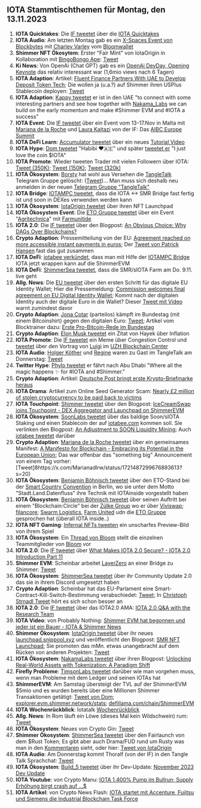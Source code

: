 ## IOTA Stammtischthemen für Montag, den 13.11.2023

1. **IOTA Quicktakes**: Die [IF tweetet](https://x.com/iota/status/1721467589249962452?s=20) über die [IOTA Quicktakes](https://twitter.com/i/status/1721467589249962452)
2. **IOTA Audio**: Am letzten Montag gab es ein [X-Spaces Event von Blockbytes](https://x.com/blockbytescom/status/1721543113926156762?s=20) mit [Charley Varley](https://twitter.com/c_varley) vom [Bloomwallet](https://twitter.com/bloomwalletio)
3. **Shimmer NFT Ökosytem**: Erster "Fair Mint" von IotaOrigin in Kollaboration mit [BingoBongo Ape](https://twitter.com/bingobongo_ape): [Tweet](https://x.com/origin_iota/status/1721826612398772272?s=20)
4. **Ki News**: Von OpenAi (Chat GPT) gab es ein [OpenAi DevDay, Opening Keynote](youtube.com/watch?v=U9mJuUkhUzk) das relativ interessant war (1,6mio views nach 6 Tagen)
5. **IOTA Adaption**: Artikel: [Fluent Finance Partners With UAE to Develop Deposit Token Tech](https://news.bitcoin.com/fluent-finance-partners-with-uae-to-develop-deposit-token-tech/?utm_source=news&utm_medium=social_shares&utm_campaign=news_article_social_shares); Die wollen ja (u.a.?) auf Shimmer ihren USPlus Stablecoin deployen: [Tweet](https://x.com/FluentDAO/status/1713966458433130794?s=20)
6. **IOTA Adaption**: [Kappy tweetet](https://x.com/Rob_Daykin/status/1721833345091264746?s=20) er ist in den UAE "to connect with some interesting partners and see how together with [Nakama_Labs](https://twitter.com/Nakama_Labs) we can build on the early momentum and make #Shimmer EVM and #IOTA a success"
7. **IOTA Event**: Die [IF tweetet](https://x.com/iota/status/1721844950784991358?s=20) über ein Event vom 13-17.Nov in Malta mit [Mariana de la Roche](https://twitter.com/Marianadlrw) und [Laura Kajtazi](https://twitter.com/LauraKajtazi1) von der IF: Das [AIBC Europe Summit](https://sigmamalta.events/aibc-europe-2023)
8. **IOTA DeFi Learn**: [Accumulator tweetet](https://x.com/ACCU_DeFi/status/1721859087673995766?s=20) über ein neues [Tutorial Video](https://www.youtube.com/embed/HsZFhF8yUSQ?autoplay=1&auto_play=true)
9. **IOTA Hype**: [Dom tweetet](https://x.com/DomSchiener/status/1721959562461204602?s=20) "Habibi ❤️🇦🇪" und später [tweetet er](https://x.com/DomSchiener/status/1721968387113271782?s=20) "I just love the coin $IOTA"
10. **IOTA Promote**: Wieder tweeten Trader mit vielen Followern über IOTA: [Tweet (350K)](https://x.com/DaanCrypto/status/1721807952796069892?s=20); [Tweet (150K)](https://x.com/OldMannCrypto/status/1721875818585223525?s=20); [Tweet (320k)](https://x.com/eliz883/status/1721952376720912752?s=20)
11. **IOTA Ökosystem**: [Borsty](https://twitter.com/Borsty_1) hat wohl aus Versehen die [TangleTalk](https://twitter.com/tangle_talk) Telegram Gruppe gelöscht: ([Tweet](https://x.com/tangle_talk/status/1722173332018110949?s=20))... Man muss sich deshalb neu anmelden in der neuen [Telegram Gruppe "TangleTalk"](https://t.me/TangleTalk)
12. **IOTA Bridge**: [IOTAMPC tweetet](https://x.com/iotampc/status/1722177284180943324?s=20), dass die IOTA <-> SMR Bridge fast fertig ist und soon in DEXes verwenden werden kann
13. **IOTA Ökosystem**: [IotaOrigin tweetet](https://x.com/origin_iota/status/1722206053612589447?s=20) über ihren NFT Launchpad
14. **IOTA Ökosystem Event**: Die [ETO Gruppe tweetet](https://x.com/EtoGruppe/status/1722230517616259143?s=20) über ein Event "[Agritechnica](https://twitter.com/AGRITECHNICA)" mit [Farmunitide](https://twitter.com/farmunited_GmbH) 
15. **IOTA 2.0**: Die [IF tweetet](https://x.com/iota/status/1722252641382912179?s=20) über den Blogpost: [An Obvious Choice: Why DAGs Over Blockchains?](https://blog.iota.org/dags-over-blockchains-iota20/)
16. **Crypto Adaption**: Pressemitteilung von der EU: [Agreement reached on more accessible instant payments in euros](https://www.europarl.europa.eu/news/en/press-room/20231031IPR08706/agreement-reached-on-more-accessible-instant-payments-in-euros); Der [Tweet von Patrick Hansen](https://x.com/paddi_hansen/status/1722269443060068566?s=20) fast das gut zusammen
17. **IOTA DeFi**: [iotabee verkündet](https://x.com/iotabee/status/1722276602745381101?s=20), dass man mit Hilfe der [IOTAMPC Bridge](https://twitter.com/iotampc) IOTA jetzt wrappen kann auf die ShimmerEVM
18. **IOTA DeFi**: [ShimmerSea tweetet](https://x.com/ShimmerSeaDEX/status/1722299971733422160?s=20), dass die SMR/sIOTA Farm am Do. 9.11. live geht
19. **Allg. News**: Die [EU tweetet](https://x.com/DigitalEU/status/1722287408119480853?s=20) über den ersten Schritt für das digitale EU Identity Wallet; Hier die Pressemeldung: [Commission welcomes final agreement on EU Digital Identity Wallet](https://ec.europa.eu/commission/presscorner/detail/en/ip_23_5651); Kommt nach der digitalen Identity auch der digitale Euro in die Wallet? Dieser [Tweet mit Video](https://x.com/BitcoinJoker42/status/1722403157118992464?s=20) warnt zumindest davor
20. **Crypto Adaption**: [Jona Cotar](https://twitter.com/JoanaCotar) (parteilos) kämpft im Bundestag (mit einem Bitcoinshirt) gegen den digitalen Euro: [Tweet](https://x.com/spikychill/status/1722355839954997427?s=20); Artikel vom Blocktrainer dazu: [Erste Pro-Bitcoin-Rede im Bundestag](https://www.blocktrainer.de/erste-pro-bitcoin-rede-im-bundestag/)
21. **Crypto Adaption**: [Elon Musk tweetet](https://x.com/elonmusk/status/1722453422866096593?s=20) ein Zitat von Hayek über Inflation
22. **IOTA Promote**: Die [IF tweetet](https://x.com/iota/status/1722516274863841281?s=20) ein Meme über Congestion Control und [tweetet](https://x.com/iota/status/1722516266055774368?s=20) über den Vortrag von [Luigi](https://twitter.com/VekkioKonio) im [UZH Blockchain Center](https://twitter.com/uzh_blockchain)
23. **IOTA Audio**: [Holger Köther](https://twitter.com/HolgerKoether) und [Regine](https://twitter.com/Energine) waren zu Gast im TangleTalk am Donnerstag: [Tweet](https://x.com/tangle_talk/status/1722566442028073389?s=20)
24. **Twitter Hype**: [Phylo tweetet](https://x.com/PhyloIota/status/1722580906014343270?s=20) er fährt nach Abu Dhabi "Where all the magic happens ✨ for #IOTA and #Shimmer."
25. **Crypto Adaption**: Artikel: [Deutsche Post bringt erste Krypto-Briefmarke heraus](https://de.cointelegraph.com/news/deutsche-post-issues-its-first-nft-stamp)
26. **IOTA Drama**: Artikel zum Online Seed Generator Scam: [Nearly £2 million of stolen cryptocurrency to be paid back to victims](https://serocu.police.uk/nearly-2-million-of-stolen-cryptocurrency-to-be-paid-back-to-victims/)
27. **IOTA Touchpoint**: [Shimmer tweetet](https://x.com/shimmernet/status/1722646156029681866?s=20) über den Blogpost: [IceCreamSwap joins Touchpoint - DEX Aggregator and Launchpad on ShimmerEVM](https://blog.shimmer.network/icecreamswap-joins-touchpoint/)
28. **IOTA Ökosystem**: [SoonLabs tweetet](https://x.com/soon_labs/status/1722720818151805374?s=20) über das baldige Soon/sIOTA Staking und einen Stablecoin der auf [iotabee.com](iotabee.com) kommen soll. Sie verlinken den Blogpost: [An Adjustment to SOON Liquidity Mining](https://soonlabs.medium.com/an-adjustment-to-soon-liquidity-mining-a266d103213c); Auch [iotabee tweetet](https://x.com/iotabee/status/1722809089464713700?s=20) darüber
29. **Crypto Adaption**: [Mariana de la Roche tweetet](https://x.com/Marianadlrw/status/1722662574418714634?s=20) über ein gemeinsames Manifest: [A Manifesto for Blockchain - Embracing its Potential in the European Union](https://pact.social/m/kjzl6kcym7w8yaabd4elagu1aioocz9p4qjd9h6e3tdmmhwot1tw3gmntwqeys3); Das war offenbar das "something big" Announcement von einem Tag vorher: [Tweet]8https://x.com/Marianadlrw/status/1721487299676893613?s=20)
30. **IOTA Ökosystem**: [Benjamin Böhnisch tweetet](https://x.com/BenBoenisch/status/1722689826422505833?s=20) über den ETO-Stand bei der [Smart Country Convention](https://twitter.com/SmartCountryCon) in Berlin, wo sie unter dem Motto "Stadt.Land.Datenfluss" ihre Technik mit IOTAinside vorgestellt haben
31. **IOTA Ökosystem**: [Benjamin Böhnisch tweetet](https://x.com/BenBoenisch/status/1722692992253808675?s=20) über seinen Auftritt bei einem "Blockchain:Circle" bei der [Zülke Group](https://twitter.com/zuehlke_group) wo er über [Viviswap](https://twitter.com/viviswapcom); [filancore](https://twitter.com/FilancoreGmbH); [Swarm Logistics](https://twitter.com/SwarmLogistics), [Farm United](https://twitter.com/farmunited_GmbH) udn die [ETO Gruppe](https://twitter.com/EtoGruppe) gesprochen hat (überall IOTA inside..)
32. **IOTA NFT Gaming**: [Infernal NFTs tweeten](https://x.com/InfernalNFTs/status/1722643090630967670?s=20) ein unscharfes Preview-Bild von ihrem Spiel
33. **IOTA Ökosystem**: Ein [Thread von Bloom](https://twitter.com/bloomwalletio/status/1722690945055899913) stellt die einzelnen Teammitglieder von [Bloom](https://twitter.com/bloomwalletio) vor
34. **IOTA 2.0**: Die [IF tweetet](https://x.com/iota/status/1722977415851278648?s=20) über [What Makes IOTA 2.0 Secure? - IOTA 2.0 Introduction Part 11](https://blog.iota.org/what-makes-iota-2-0-secure/)
35. **Shimmer EVM**: Scheinbar arbeitet [LayerZero](https://layerzero.network/) an einer Bridge zu Shimmer: [Tweet](https://x.com/_JeffR/status/1723019274510639460?s=20)
36. **IOTA Ökosystem**: [ShimmerSea tweetet](https://x.com/ShimmerSeaDEX/status/1723256518106071054?s=20) über ihr Community Update 2.0 das sie in ihrem Discord umgesetzt haben
37. **Crypto Adaption**: Scheinbar hat das EU-Parlament eine Smart-Contract-Kill-Switch-Bestimmung verabschiedet: [Tweet](https://x.com/TheRobynHD/status/1722645631204725081?s=20); In [Christoph Strnadl Tweet](https://x.com/archimate/status/1723699686035345690?s=20) hört es sich schon besser an
38. **IOTA 2.0**: Die [IF tweetet](https://x.com/iota/status/1723022717710893088?s=20) über das IOTA2.0 AMA: [IOTA 2.0 Q&A with the Research Team](https://www.youtube.com/watch?v=gy08jK3lqx4)
39. **IOTA Video**: von Probably Nothing: [Shimmer EVM hat begonnen und jeder ist ein Bauer - IOTA & Shimmer News](https://www.youtube.com/watch?v=aIL39eyatXA)
40. **Shimmer Ökosystem**: [IotaOrigin tweetet](https://x.com/origin_iota/status/1723000812887330987?s=20) über ihr neues [launchpad.snippool.xyz](https://launchpad.snippool.xyz/) und veröffentlicht den Blogpost:  [SMR NFT Launchpad](https://medium.com/@iotaorigin/smr-nft-launchpad-3c243cd7be6c); Sie promoten das mMn. etwas unangebracht auf dem Rücken von anderen Projekten: [Tweet](https://x.com/origin_iota/status/1723484869638955136?s=20)
41. **IOTA Ökosystem**: [NakamaLabs tweetet](https://x.com/Nakama_Labs/status/1722989426668622088?s=20) über ihren Blogpost: [Unlocking Real-World Assets with Tokenization: A Paradigm Shift](https://medium.com/@NakamaLabs/unlocking-real-world-assets-with-tokenization-a-paradigm-shift-1bca0b4efd3a)
42. **Firefly Probleme**: [TimsonLabs tweetet](https://x.com/TimsonLabs/status/1723315121806581792?s=20) darüber wie man vorgehen muss, wenn man Probleme mit dem Ledger und seinen IOTAs hat
43. **ShimmerEVM**: Am Samstag übersteigt der TVL auf der ShimmerEVM $5mio und es wurden bereits über eine Millionen Shimmer Transaktionen getätigt: [Tweet von Dom](https://x.com/DomSchiener/status/1723220632945545601?s=20); [explorer.evm.shimmer.network/stats](https://explorer.evm.shimmer.network/stats); [defillama.com/chain/ShimmerEVM](https://defillama.com/chain/ShimmerEVM)
44. **IOTA Wochenrückblick**: Iotatalk [Wochenrückblick](https://www.iota-talk.com/index.php?article/340-wochenr%C3%BCckblick-vom-5-bis-11-november-2023/)
45. **Allg. News**: In Rom läuft ein Löwe (dieses Mal kein Wildschwein) rum: [Tweet](https://x.com/mz_storymakers/status/1723486298009120873?s=20)
46. **IOTA Ökosystem**: Neues von Crypto Gin: [Tweet](https://x.com/Crypto_Gin21/status/1723777528161071305?s=20)
47. **Shimmer Ökosystem**: [ShimmerSea tweetet](https://x.com/ShimmerSeaDEX/status/1723758150011023364?s=20) über den Fairlaunch von dem $Rust Token; Es gibt aber auch Drama/FUD rund um Rusty was man in den [Kommentaren](https://x.com/TheDLTimes/status/1723763631676952824?s=20) sieht, oder hier: [Tweet von IotaOrigin](https://x.com/origin_iota/status/1723648572644577599?s=20)
48. **IOTA Audio**: Am Donnerstag kommt Thoralf (von der IF) in den Tangle Talk Sprachchat: [Tweet](https://x.com/tangle_talk/status/1723624370872983746?s=20)
49. **IOTA Ökosystem**: [Build_5 tweetet](https://x.com/build5tech/status/1723939340030779515?s=20) über ihr Dev-Update: [November 2023 Dev Update](https://twitter.com/build5tech/status/1723939340030779515)
50. **IOTA Youtube**: von Crypto Manu: [IOTA 1.400% Pump im Bullrun; Supply Erhöhung birgt crash auf ...$](youtube.com/watch?v=rGiPbR4qemY)
51. **IOTA Artikel**: von Crypto News Flash: [IOTA startet mit Accenture, Fujitsu und Siemens die Industrial Blockchain Task Force](https://www.crypto-news-flash.com/de/iota-startet-mit-accenture-fujitsu-und-siemens-die-industrial-blockchain-task-force/?feed_id=27283&_unique_id=6551f31d9f416)
